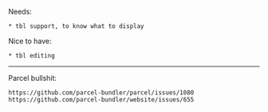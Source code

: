 Needs:

    * tbl support, to know what to display

Nice to have:

    * tbl editing





-----------------

Parcel bullshit:

    https://github.com/parcel-bundler/parcel/issues/1080
    https://github.com/parcel-bundler/website/issues/655